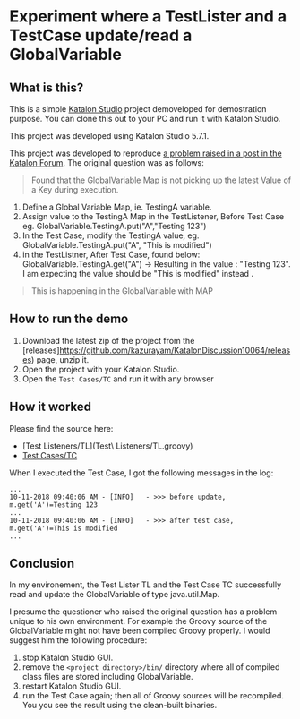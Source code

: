 Experiment where a TestLister and a TestCase update/read a GlobalVariable
==============

## What is this?

This is a simple [Katalon Studio](https://www.katalon.com/) project demoveloped for demostration purpose. You can clone this out to your PC and run it with Katalon Studio.

This project was developed using Katalon Studio 5.7.1.

This project was developed to reproduce [a problem raised in a post in the Katalon Forum](https://forum.katalon.com/discussion/10064/globalvariable-map-is-not-picking-up-the-latest-key-value). The original question was as follows:

>Found that the GlobalVariable Map is not picking up the latest Value of a Key during execution.
1. Define a Global Variable Map, ie. TestingA variable.
2. Assign value to the TestingA Map in the TestListener, Before Test Case
eg. GlobalVariable.TestingA.put("A","Testing 123")
3. In the Test Case, modify the TestingA value, eg. GlobalVariable.TestingA.put("A", "This is modified")
4. in the TestListner, After Test Case, found below:
GlobalVariable.TestingA.get("A") -> Resulting in the value : "Testing 123". I am expecting the value should be "This is modified" instead .
>
>This is happening in the GlobalVariable with MAP

## How to run the demo
1. Download the latest zip of the project from the  [releases]https://github.com/kazurayam/KatalonDiscussion10064/releases) page, unzip it.
2. Open the project with your Katalon Studio.
3. Open the `Test Cases/TC` and run it with any browser

## How it worked

Please find the source here:

- [Test Listeners/TL](Test\ Listeners/TL.groovy)
- [Test Cases/TC](Scripts/TC/Script1539216962665.groovy)

When I executed the Test Case, I got the following messages in the log:

```
...
10-11-2018 09:40:06 AM - [INFO]   - >>> before update, m.get('A')=Testing 123
...
10-11-2018 09:40:06 AM - [INFO]   - >>> after test case, m.get('A')=This is modified
...
```

## Conclusion

In my environement, the Test Lister TL and the Test Case TC successfully read and update the GlobalVariable of type java.util.Map.

I presume the questioner who raised the original question has a problem unique to his own environment. For example the Groovy source of the GlobalVariable might not have been compiled Groovy properly. I would suggest him the following procedure:

1. stop Katalon Studio GUI.
2. remove the `<project directory>/bin/` directory where all of compiled class files are stored including GlobalVariable.
2. restart Katalon Studio GUI.
3. run the Test Case again; then all of Groovy sources will be recompiled. You you see the result using the clean-built binaries.
